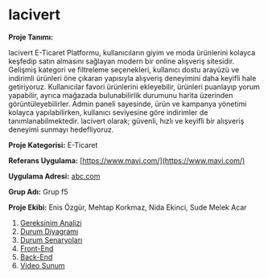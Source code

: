# lacivert

**Proje Tanımı:** 

lacivert E-Ticaret Platformu, kullanıcıların giyim ve moda ürünlerini kolayca keşfedip satın almasını sağlayan modern bir online alışveriş sitesidir. Gelişmiş kategori ve filtreleme seçenekleri, kullanıcı dostu arayüzü ve indirimli ürünleri öne çıkaran yapısıyla alışveriş deneyimini daha keyifli hale getiriyoruz. Kullanıcılar favori ürünlerini ekleyebilir, ürünleri puanlayıp yorum yapabilir, ayrıca mağazada bulunabilirlik durumunu harita üzerinden görüntüleyebilirler. Admin paneli sayesinde, ürün ve kampanya yönetimi kolayca yapılabilirken, kullanıcı seviyesine göre indirimler de tanımlanabilmektedir. lacivert olarak;  güvenli, hızlı ve keyifli bir alışveriş deneyimi sunmayı hedefliyoruz.

**Proje Kategorisi:** E-Ticaret 

**Referans Uygulama:** [https://www.mavi.com/](https://www.mavi.com/)

**Uygulama Adresi:** [abc.com](abc.com)

**Grup Adı:** Grup f5

**Proje Ekibi:** Enis Özgür, Mehtap Korkmaz, Nida Ekinci, Sude Melek Acar

1. [Gereksinim Analizi](Gereksinimler/Gereksinim-Analizi.md)
2. [Durum Diyagramı](Durum-Diyagramı.md)
3. [Durum Senaryoları](Durum-Senaryoları/Durum-Senaryoları.md)
4. [Front-End](Front-End.md)
5. [Back-End](Back-End.md)
6. [Video Sunum](Sunum.md)

